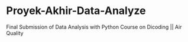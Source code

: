 # Proyek-Akhir-Data-Analyze
Final Submission of Data Analysis with Python Course on Dicoding || Air Quality
